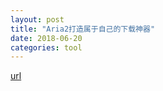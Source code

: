 ```yaml
---
layout: post
title: "Aria2打造属于自己的下载神器"
date: 2018-06-20
categories: tool
---
```


[url](https://juejin.im/post/5b20006f5188257d831e3dd0)



